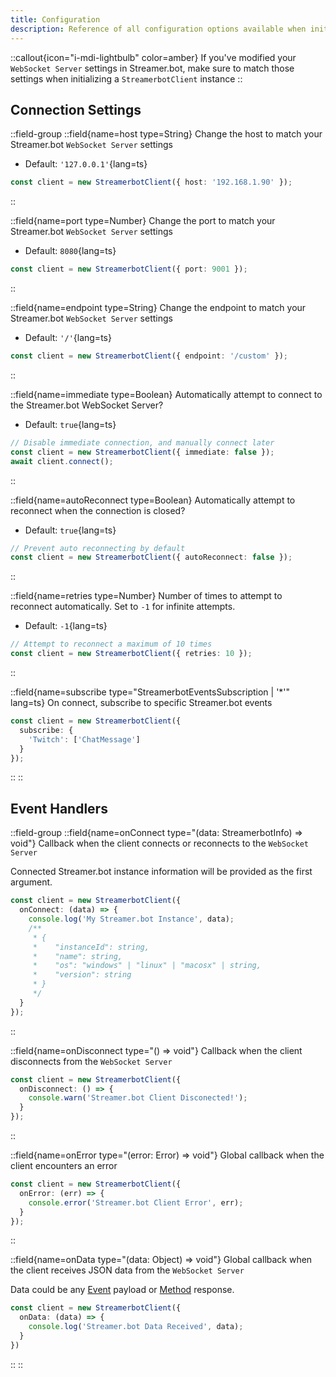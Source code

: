 ```yaml
---
title: Configuration
description: Reference of all configuration options available when initializing a Streamer.bot client
---
```


::callout{icon="i-mdi-lightbulb" color=amber}
If you've modified your `WebSocket Server` settings in Streamer.bot, make sure to match those settings when initializing a `StreamerbotClient` instance
::

## Connection Settings

::field-group
  ::field{name=host type=String}
  Change the host to match your Streamer.bot `WebSocket Server` settings
  - Default: `'127.0.0.1'`{lang=ts}
  ```ts
  const client = new StreamerbotClient({ host: '192.168.1.90' });
  ```
  ::

  ::field{name=port type=Number}
  Change the port to match your Streamer.bot `WebSocket Server` settings
  - Default: `8080`{lang=ts}
  ```ts
  const client = new StreamerbotClient({ port: 9001 });
  ```
  ::

  ::field{name=endpoint type=String}
  Change the endpoint to match your Streamer.bot `WebSocket Server` settings
  - Default: `'/'`{lang=ts}
  ```ts
  const client = new StreamerbotClient({ endpoint: '/custom' });
  ```
  ::

  ::field{name=immediate type=Boolean}
  Automatically attempt to connect to the Streamer.bot WebSocket Server?
  - Default: `true`{lang=ts}
  ```ts
  // Disable immediate connection, and manually connect later
  const client = new StreamerbotClient({ immediate: false });
  await client.connect();
  ```
  ::

  ::field{name=autoReconnect type=Boolean}
  Automatically attempt to reconnect when the connection is closed?
  - Default: `true`{lang=ts}
  ```ts
  // Prevent auto reconnecting by default
  const client = new StreamerbotClient({ autoReconnect: false });
  ```
  ::

  ::field{name=retries type=Number}
  Number of times to attempt to reconnect automatically. Set to `-1` for infinite attempts.
  - Default: `-1`{lang=ts}
  ```ts
  // Attempt to reconnect a maximum of 10 times
  const client = new StreamerbotClient({ retries: 10 });
  ```
  ::

  ::field{name=subscribe type="StreamerbotEventsSubscription | '*'" lang=ts}
  On connect, subscribe to specific Streamer.bot events

  ```ts
  const client = new StreamerbotClient({
    subscribe: {
      'Twitch': ['ChatMessage']
    }
  });
  ```
  ::
::


## Event Handlers

::field-group
  ::field{name=onConnect type="(data: StreamerbotInfo) => void"}
  Callback when the client connects or reconnects to the `WebSocket Server`

  Connected Streamer.bot instance information will be provided as the first argument.

  ```ts
  const client = new StreamerbotClient({
    onConnect: (data) => {
      console.log('My Streamer.bot Instance', data);
      /**
       * {
       *    "instanceId": string,
       *    "name": string,
       *    "os": "windows" | "linux" | "macosx" | string,
       *    "version": string
       * }
       */
    }
  });
  ```
  ::

  ::field{name=onDisconnect type="() => void"}
  Callback when the client disconnects from the `WebSocket Server`

  ```ts
  const client = new StreamerbotClient({
    onDisconnect: () => {
      console.warn('Streamer.bot Client Disconected!');
    }
  });
  ```
  ::

  ::field{name=onError type="(error: Error) => void"}
  Global callback when the client encounters an error

  ```ts
  const client = new StreamerbotClient({
    onError: (err) => {
      console.error('Streamer.bot Client Error', err);
    }
  });
  ```
  ::

  ::field{name=onData type="(data: Object) => void"}
  Global callback when the client receives JSON data from the `WebSocket Server`

  Data could be any [Event](/api/events) payload or [Method](/api/methods) response.

  ```ts
  const client = new StreamerbotClient({
    onData: (data) => {
      console.log('Streamer.bot Data Received', data);
    }
  })
  ```
  ::
::